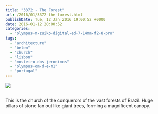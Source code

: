 ```yaml
---
title: "3372 - The Forest"
url: /2016/01/3372-the-forest.html
publishDate: Tue, 12 Jan 2016 19:00:52 +0000
date: 2016-01-12 20:00:52
categories: 
  - "olympus-m-zuiko-digital-ed-7-14mm-f2-8-pro"
tags: 
  - "architecture"
  - "belem"
  - "church"
  - "lisbon"
  - "mosteiro-dos-jeronimos"
  - "olympus-om-d-e-m1"
  - "portugal"
---
```

<div class="container">
<div class="center"><a target="_blank" href="https://d25zfm9zpd7gm5.cloudfront.net/1200x1200/2015/20150904_130226_lr.jpg"><img class="webfeedsFeaturedVisual" src="https://d25zfm9zpd7gm5.cloudfront.net/0600x0600/2015/20150904_130226_lr.jpg" /></a></div>
</div>
<br />

This is the church of the conquerors of the vast forests of Brazil. Huge pillars of stone fan out like giant trees, forming a magnificent canopy.
